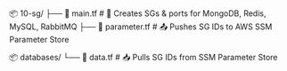📦 10-sg/
├── 📜 main.tf            # 🔧 Creates SGs & ports for MongoDB, Redis, MySQL, RabbitMQ
├── 📜 parameter.tf       # 📤 Pushes SG IDs to AWS SSM Parameter Store

📦 databases/
└── 📜 data.tf            # 📥 Pulls SG IDs from SSM Parameter Store
